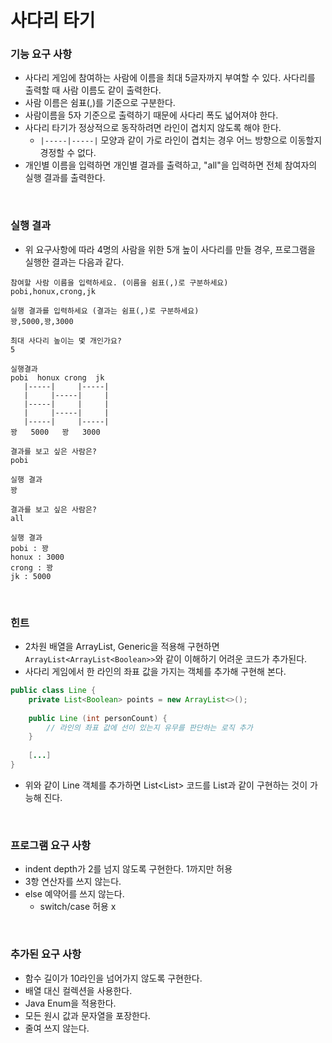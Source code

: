 # 사다리 타기

### 기능 요구 사항

- 사다리 게임에 참여하는 사람에 이름을 최대 5글자까지 부여할 수 있다. 사다리를 출력할 때 사람 이름도 같이 출력한다.
- 사람 이름은 쉼표(,)를 기준으로 구분한다.
- 사람이름을 5자 기준으로 출력하기 때문에 사다리 폭도 넓어져야 한다.
- 사다리 타기가 정상적으로 동작하려면 라인이 겹치지 않도록 해야 한다.
    - `|-----|-----|` 모양과 같이 가로 라인이 겹치는 경우 어느 방향으로 이동할지 경정할 수 없다.
- 개인별 이름을 입력하면 개인별 결과를 출력하고, "all"을 입력하면 전체 참여자의 실행 결과를 출력한다.

<br>

### 실행 결과

- 위 요구사항에 따라 4명의 사람을 위한 5개 높이 사다리를 만들 경우, 프로그램을 실행한 결과는 다음과 같다.

```
참여할 사람 이름을 입력하세요. (이름을 쉼표(,)로 구분하세요)
pobi,honux,crong,jk

실행 결과를 입력하세요 (결과는 쉼표(,)로 구분하세요)
꽝,5000,꽝,3000

최대 사다리 높이는 몇 개인가요?
5

실행결과
pobi  honux crong  jk
   |-----|     |-----|
   |     |-----|     |
   |-----|     |     |
   |     |-----|     |
   |-----|     |-----|
꽝   5000   꽝   3000

결과를 보고 싶은 사람은?
pobi

실행 결과
꽝

결과를 보고 싶은 사람은?
all

실행 결과
pobi : 꽝
honux : 3000
crong : 꽝
jk : 5000
```

<br>

### 힌트

- 2차원 배열을 ArrayList, Generic을 적용해 구현하면 `ArrayList<ArrayList<Boolean>>`와 같이 이해하기 어려운 코드가 추가된다.
- 사다리 게임에서 한 라인의 좌표 값을 가지는 객체를 추가해 구현해 본다.

``` java
public class Line {
    private List<Boolean> points = new ArrayList<>();
    
    public Line (int personCount) {
        // 라인의 좌표 값에 선이 있는지 유무를 판단하는 로직 추가
    }
    
    [...]
}
```

- 위와 같이 Line 객체를 추가하면 List<List<Boolean>> 코드를 List<Line>과 같이 구현하는 것이 가능해 진다.

<br>

### 프로그램 요구 사항

- indent depth가 2를 넘지 않도록 구현한다. 1까지만 허용
- 3항 연산자를 쓰지 않는다.
- else 예약어를 쓰지 않는다.
    - switch/case 허용 x

<br>

### 추가된 요구 사항

- 함수 길이가 10라인을 넘어가지 않도록 구현한다.
- 배열 대신 컬렉션을 사용한다.
- Java Enum을 적용한다.
- 모든 원시 값과 문자열을 포장한다.
- 줄여 쓰지 않는다.
